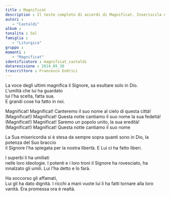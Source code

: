 ```yaml
--- 
title : Magnificat
description : Il testo completo di accordi di Magnificat. Inseriscila nel tuo canzoniere!
autori : 
   - "Castaldi"
album : 
tonalita : Sol
famiglia : 
   - "Liturgica"
gruppo : 
momenti : 
   - "Magnificat"
identificatore : magnificat_castaldi
datarevisione : 2014_09_30
trascrittore : Francesco Endrici
--- 
```




La voce degli ultimi  magnifica il Signore,
sa esultare solo in Dio.  
L'umiltà che lui ha guardato  
lui l'ha scelta, fatta sua.  
E grandi cose ha fatto in noi.


Magnificat! Magnificat!
Canteremo il suo nome al cielo di questa città!
(Magnificat!) Magnificat!
Questa notte cantiamo il suo nome la sua fedeltà!
(Magnificat!) Magnificat!
Saremo un popolo unito, la sua eredità!
(Magnificat!) Magnificat!
Questa notte cantiamo il suo nome


La Sua misericordia  si è stesa da sempre
sopra quanti sono in Dio, 
la potenza del Suo braccio  
il Signore l'ha spiegata 
per la nostra libertà. 
E Lui ci ha fatto liberi.


I superbi li ha umiliati  
nelle loro ideologie. 
I potenti e i loro troni 
il Signore ha rovesciato, 
ha innalzato gli umili. 
Lui l'ha detto e lo farà.


Ha soccorso gli affamati,  
Lui gli ha dato dignità. 
I ricchi a mani vuote 
lui li ha fatti tornare
alla loro vanità. 
Era promessa ora è realtà.



